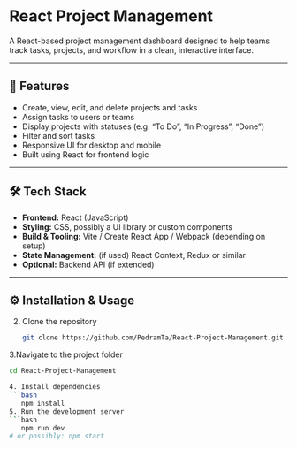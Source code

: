 # React Project Management

A React-based project management dashboard designed to help teams track tasks, projects, and workflow in a clean, interactive interface.

---

## 🚀 Features

- Create, view, edit, and delete projects and tasks  
- Assign tasks to users or teams  
- Display projects with statuses (e.g. “To Do”, “In Progress”, “Done”)  
- Filter and sort tasks  
- Responsive UI for desktop and mobile  
- Built using React for frontend logic  

---

## 🛠 Tech Stack

- **Frontend:** React (JavaScript)  
- **Styling:** CSS, possibly a UI library or custom components  
- **Build & Tooling:** Vite / Create React App / Webpack (depending on setup)  
- **State Management:** (if used) React Context, Redux or similar  
- **Optional:** Backend API (if extended)  

---

## ⚙️ Installation & Usage

2. Clone the repository  
   ```bash
   git clone https://github.com/PedramTa/React-Project-Management.git
3.Navigate to the project folder
```bash
cd React-Project-Management

4. Install dependencies
```bash
   npm install
5. Run the development server
```bash
   npm run dev
# or possibly: npm start

